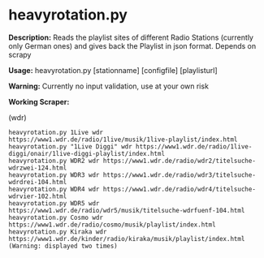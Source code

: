 # heavyrotation.py

**Description:**
Reads the playlist sites of different Radio Stations (currently only German ones) and gives back the Playlist in json format. 
Depends on scrapy

**Usage:**
heavyrotation.py [stationname] [configfile] [playlisturl]

**Warning:**
Currently no input validation, use at your own risk

**Working Scraper:**

(wdr)
```
heavyrotation.py 1Live wdr https://www1.wdr.de/radio/1live/musik/1live-playlist/index.html
heavyrotation.py "1Live Diggi" wdr https://www1.wdr.de/radio/1live-diggi/onair/1live-diggi-playlist/index.html
heavyrotation.py WDR2 wdr https://www1.wdr.de/radio/wdr2/titelsuche-wdrzwei-124.html
heavyrotation.py WDR3 wdr https://www1.wdr.de/radio/wdr3/titelsuche-wdrdrei-104.html
heavyrotation.py WDR4 wdr https://www1.wdr.de/radio/wdr4/titelsuche-wdrvier-102.html
heavyrotation.py WDR5 wdr https://www1.wdr.de/radio/wdr5/musik/titelsuche-wdrfuenf-104.html
heavyrotation.py Cosmo wdr https://www1.wdr.de/radio/cosmo/musik/playlist/index.html
heavyrotation.py Kiraka wdr https://www1.wdr.de/kinder/radio/kiraka/musik/playlist/index.html (Warning: displayed two times)
```
